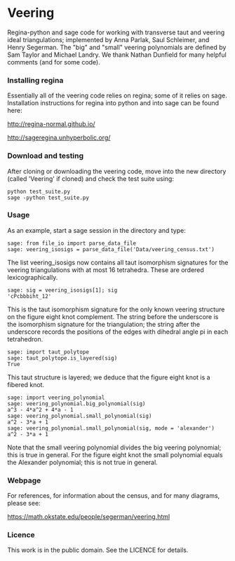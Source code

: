 # Veering

Regina-python and sage code for working with transverse taut and
veering ideal triangulations; implemented by Anna Parlak, Saul
Schleimer, and Henry Segerman.  The "big" and "small" veering
polynomials are defined by Sam Taylor and Michael Landry.  We thank
Nathan Dunfield for many helpful comments (and for some code).

### Installing regina

Essentially all of the veering code relies on regina; some of it
relies on sage.  Installation instructions for regina into python and
into sage can be found here:

http://regina-normal.github.io/

http://sageregina.unhyperbolic.org/

### Download and testing

After cloning or downloading the veering code, move into the new
directory (called 'Veering' if cloned) and check the test suite using:

    python test_suite.py
    sage -python test_suite.py

### Usage

As an example, start a sage session in the directory and type:

    sage: from file_io import parse_data_file
    sage: veering_isosigs = parse_data_file('Data/veering_census.txt')

The list veering_isosigs now contains all taut isomorphism signatures
for the veering triangulations with at most 16 tetrahedra.  These are
ordered lexicographically.

    sage: sig = veering_isosigs[1]; sig
    'cPcbbbiht_12'

This is the taut isomorphism signature for the only known veering
structure on the figure eight knot complement.  The string before the
underscore is the isomorphism signature for the triangulation; the
string after the underscore records the positions of the edges with
dihedral angle pi in each tetrahedron.

    sage: import taut_polytope
    sage: taut_polytope.is_layered(sig)
    True

This taut structure is layered; we deduce that the figure eight knot
is a fibered knot.

    sage: import veering_polynomial
    sage: veering_polynomial.big_polynomial(sig)
    a^3 - 4*a^2 + 4*a - 1
    sage: veering_polynomial.small_polynomial(sig)
    a^2 - 3*a + 1
    sage: veering_polynomial.small_polynomial(sig, mode = 'alexander')
    a^2 - 3*a + 1

Note that the small veering polynomial divides the big veering
polynomial; this is true in general.  For the figure eight knot the
small polynomial equals the Alexander polynomial; this is not true in
general.

### Webpage

For references, for information about the census, and for many
diagrams, please see:

https://math.okstate.edu/people/segerman/veering.html

### Licence

This work is in the public domain.  See the LICENCE for details.
